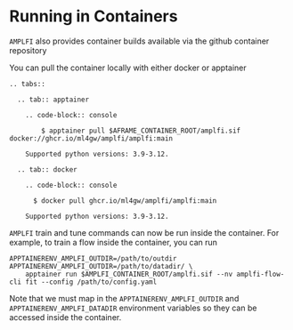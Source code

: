 Running in Containers
=====================
`AMPLFI` also provides container builds available via the github container repository

You can pull the container locally with either docker or apptainer

```{eval-rst}
.. tabs::

  .. tab:: apptainer

    .. code-block:: console

        $ apptainer pull $AFRAME_CONTAINER_ROOT/amplfi.sif docker://ghcr.io/ml4gw/amplfi/amplfi:main

    Supported python versions: 3.9-3.12.

  .. tab:: docker

    .. code-block:: console

      $ docker pull ghcr.io/ml4gw/amplfi/amplfi:main

    Supported python versions: 3.9-3.12.
```

`AMPLFI` train and tune commands can now be run inside the container. For example, 
to train a flow inside the container, you can run 

```console
APPTAINERENV_AMPLFI_OUTDIR=/path/to/outdir APPTAINERENV_AMPLFI_OUTDIR=/path/to/datadir/ \
    apptainer run $AMPLFI_CONTAINER_ROOT/amplfi.sif --nv amplfi-flow-cli fit --config /path/to/config.yaml
```

Note that we must map in the `APPTAINERENV_AMPLFI_OUTDIR` and `APPTAINERENV_AMPLFI_DATADIR` environment variables
so they can be accessed inside the container.
